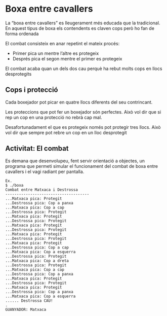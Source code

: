 # Boxa entre cavallers

La “boxa entre cavallers” es lleugerament més educada que la tradicional. En aquest tipus de boxa els contendents es claven cops però ho fan de forma ordenada

El combat consisteix en anar repetint el mateix procés: 

* Primer pica un mentre l’altre es protegeix
* Després pica el segon mentre el primer es protegeix

El combat acaba quan un dels dos cau perquè ha rebut molts cops en llocs desprotegits

## Cops i protecció

Cada boxejador pot picar en quatre llocs diferents del seu contrincant.

Les proteccions que pot fer un boxejador són perfectes. Això vol dir que si rep un cop en una protecció no rebrà cap mal.

Desafortunadament el que es protegeix només pot protegir tres llocs. Això vol dir que sempre pot rebre un cop en un lloc desprotegit

## Activitat: El combat

Es demana que desenvolupeu, fent servir orientació a objectes, un programa que permeti simular el funcionament del combat de boxa entre cavallers i el vagi radiant per pantalla.

    Ex.
    $ ./boxa
    Combat entre Matxaca i Destrossa
    -------------------------------------
    ...Matxaca pica: Protegit
    ...Destrossa pica: Cop a panxa
    ...Matxaca pica: Cop a cap
    ...Destrossa pica: Protegit
    ...Matxaca pica: Protegit
    ...Destrossa pica: Protegit
    ...Matxaca pica: Protegit
    ...Destrossa pica: Protegit
    ...Matxaca pica: Protegit
    ...Destrossa pica: Protegit
    ...Matxaca pica: Protegit
    ...Destrossa pica: Cop a cap
    ...Matxaca pica: Cop a esquerra
    ...Destrossa pica: Protegit
    ...Matxaca pica: Cop a dreta
    ...Destrossa pica: Protegit
    ...Matxaca pica: Cop a cap
    ...Destrossa pica: Cop a panxa
    ...Matxaca pica: Protegit
    ...Destrossa pica: Protegit
    ...Matxaca pica: Protegit
    ...Destrossa pica: Cop a panxa
    ...Matxaca pica: Cop a esquerra
    ...... Destrossa CAU!
    .
    GUANYADOR: Matxaca


